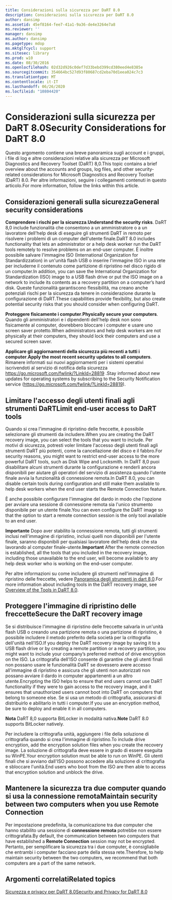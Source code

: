 ```yaml
---
title: Considerazioni sulla sicurezza per DaRT 8.0
description: Considerazioni sulla sicurezza per DaRT 8.0
author: dansimp
ms.assetid: 45ef8164-fee7-41a1-9a36-de4e3264e7a8
ms.reviewer: ''
manager: dansimp
ms.author: dansimp
ms.pagetype: mdop
ms.mktglfcycl: support
ms.sitesec: library
ms.prod: w10
ms.date: 08/30/2016
ms.openlocfilehash: 02d32d926c0def7d33bebd399cd380eed4e8385e
ms.sourcegitcommit: 354664bc527d93f80687cd2eba70d1eea024c7c3
ms.translationtype: MT
ms.contentlocale: it-IT
ms.lasthandoff: 06/26/2020
ms.locfileid: "10804420"
---
```

# <span data-ttu-id="a92de-103">Considerazioni sulla sicurezza per DaRT 8.0</span><span class="sxs-lookup"><span data-stu-id="a92de-103">Security Considerations for DaRT 8.0</span></span>


<span data-ttu-id="a92de-104">Questo argomento contiene una breve panoramica sugli account e i gruppi, i file di log e altre considerazioni relative alla sicurezza per Microsoft Diagnostics and Recovery Toolset (DaRT) 8,0.</span><span class="sxs-lookup"><span data-stu-id="a92de-104">This topic contains a brief overview about the accounts and groups, log files, and other security-related considerations for Microsoft Diagnostics and Recovery Toolset (DaRT) 8.0.</span></span> <span data-ttu-id="a92de-105">Per altre informazioni, seguire i collegamenti contenuti in questo articolo.</span><span class="sxs-lookup"><span data-stu-id="a92de-105">For more information, follow the links within this article.</span></span>

## <span data-ttu-id="a92de-106">Considerazioni generali sulla sicurezza</span><span class="sxs-lookup"><span data-stu-id="a92de-106">General security considerations</span></span>


<span data-ttu-id="a92de-107">**Comprendere i rischi per la sicurezza**.</span><span class="sxs-lookup"><span data-stu-id="a92de-107">**Understand the security risks**.</span></span> <span data-ttu-id="a92de-108">DaRT 8,0 include funzionalità che consentono a un amministratore o a un lavoratore dell'help desk di eseguire gli strumenti DaRT in remoto per risolvere i problemi di un computer dell'utente finale.</span><span class="sxs-lookup"><span data-stu-id="a92de-108">DaRT 8.0 includes functionality that lets an administrator or a help desk worker run the DaRT tools remotely to resolve problems on an end-user computer.</span></span> <span data-ttu-id="a92de-109">È inoltre possibile salvare l'immagine ISO (International Organization for Standardizzation) in un'unità flash USB o inserire l'immagine ISO in una rete per includerne il contenuto come partizione di ripristino nel disco rigido di un computer.</span><span class="sxs-lookup"><span data-stu-id="a92de-109">In addition, you can save the International Organization for Standardization (ISO) image to a USB flash drive or put the ISO image on a network to include its contents as a recovery partition on a computer’s hard disk.</span></span> <span data-ttu-id="a92de-110">Queste funzionalità garantiscono flessibilità, ma creano anche potenziali rischi per la sicurezza da tenere in considerazione durante la configurazione di DaRT.</span><span class="sxs-lookup"><span data-stu-id="a92de-110">These capabilities provide flexibility, but also create potential security risks that you should consider when configuring DaRT.</span></span>

<span data-ttu-id="a92de-111">**Proteggere fisicamente i computer**.</span><span class="sxs-lookup"><span data-stu-id="a92de-111">**Physically secure your computers**.</span></span> <span data-ttu-id="a92de-112">Quando gli amministratori e i dipendenti dell'help desk non sono fisicamente al computer, dovrebbero bloccare i computer e usare uno screen saver protetto.</span><span class="sxs-lookup"><span data-stu-id="a92de-112">When administrators and help desk workers are not physically at their computers, they should lock their computers and use a secured screen saver.</span></span>

<span data-ttu-id="a92de-113">**Applicare gli aggiornamenti della sicurezza più recenti a tutti i computer**.</span><span class="sxs-lookup"><span data-stu-id="a92de-113">**Apply the most recent security updates to all computers**.</span></span> <span data-ttu-id="a92de-114">Rimanere informati sui nuovi aggiornamenti per i sistemi operativi iscrivendoti al servizio di notifica della sicurezza <https://go.microsoft.com/fwlink/?LinkId=28819> .</span><span class="sxs-lookup"><span data-stu-id="a92de-114">Stay informed about new updates for operating systems by subscribing to the Security Notification service (<https://go.microsoft.com/fwlink/?LinkId=28819>).</span></span>

## <span data-ttu-id="a92de-115">Limitare l'accesso degli utenti finali agli strumenti DaRT</span><span class="sxs-lookup"><span data-stu-id="a92de-115">Limit end-user access to DaRT tools</span></span>


<span data-ttu-id="a92de-116">Quando si crea l'immagine di ripristino delle freccette, è possibile selezionare gli strumenti da includere.</span><span class="sxs-lookup"><span data-stu-id="a92de-116">When you are creating the DaRT recovery image, you can select the tools that you want to include.</span></span> <span data-ttu-id="a92de-117">Per motivi di sicurezza, potresti voler limitare l'accesso degli utenti finali agli strumenti DaRT più potenti, come la cancellazione del disco e il fabbro.</span><span class="sxs-lookup"><span data-stu-id="a92de-117">For security reasons, you might want to restrict end-user access to the more powerful DaRT tools, such as Disk Wipe and Locksmith.</span></span> <span data-ttu-id="a92de-118">In DaRT 8,0 puoi disabilitare alcuni strumenti durante la configurazione e renderli ancora disponibili per aiutare gli operatori del servizio di assistenza quando l'utente finale avvia la funzionalità di connessione remota.</span><span class="sxs-lookup"><span data-stu-id="a92de-118">In DaRT 8.0, you can disable certain tools during configuration and still make them available to help desk workers when the end user starts the Remote Connection feature.</span></span>

<span data-ttu-id="a92de-119">È anche possibile configurare l'immagine del dardo in modo che l'opzione per avviare una sessione di connessione remota sia l'unico strumento disponibile per un utente finale.</span><span class="sxs-lookup"><span data-stu-id="a92de-119">You can even configure the DaRT image so that the option to start a remote connection session is the only tool available to an end user.</span></span>

<span data-ttu-id="a92de-120">**Importante**  Dopo aver stabilito la connessione remota, tutti gli strumenti inclusi nell'immagine di ripristino, inclusi quelli non disponibili per l'utente finale, saranno disponibili per qualsiasi lavoratore dell'help desk che sta lavorando al computer finale-utente.</span><span class="sxs-lookup"><span data-stu-id="a92de-120">**Important** After the remote connection is established, all the tools that you included in the recovery image, including those unavailable to the end user, will become available to any help desk worker who is working on the end–user computer.</span></span>

 

<span data-ttu-id="a92de-121">Per altre informazioni su come includere gli strumenti nell'immagine di ripristino delle freccette, vedere [Panoramica degli strumenti in dart 8,0](overview-of-the-tools-in-dart-80-dart-8.md).</span><span class="sxs-lookup"><span data-stu-id="a92de-121">For more information about including tools in the DaRT recovery image, see [Overview of the Tools in DaRT 8.0](overview-of-the-tools-in-dart-80-dart-8.md).</span></span>

## <span data-ttu-id="a92de-122">Proteggere l'immagine di ripristino delle freccette</span><span class="sxs-lookup"><span data-stu-id="a92de-122">Secure the DaRT recovery image</span></span>


<span data-ttu-id="a92de-123">Se si distribuisce l'immagine di ripristino delle freccette salvarla in un'unità flash USB o creando una partizione remota o una partizione di ripristino, è possibile includere il metodo preferito della società per la crittografia dell'unità nell'ISO.</span><span class="sxs-lookup"><span data-stu-id="a92de-123">If you deploy the DaRT recovery image by saving it to a USB flash drive or by creating a remote partition or a recovery partition, you might want to include your company’s preferred method of drive encryption on the ISO.</span></span> <span data-ttu-id="a92de-124">La crittografia dell'ISO consente di garantire che gli utenti finali non possano usare le funzionalità DaRT se dovessero avere accesso all'immagine di ripristino e assicura che gli utenti non autorizzati non possano avviare il dardo in computer appartenenti a un altro utente.</span><span class="sxs-lookup"><span data-stu-id="a92de-124">Encrypting the ISO helps to ensure that end users cannot use DaRT functionality if they were to gain access to the recovery image, and it ensures that unauthorized users cannot boot into DaRT on computers that belong to someone else.</span></span> <span data-ttu-id="a92de-125">Se si usa un metodo di crittografia, assicurarsi di distribuirlo e abilitarlo in tutti i computer.</span><span class="sxs-lookup"><span data-stu-id="a92de-125">If you use an encryption method, be sure to deploy and enable it in all computers.</span></span>

<span data-ttu-id="a92de-126">**Nota**  DaRT 8,0 supporta BitLocker in modalità nativa.</span><span class="sxs-lookup"><span data-stu-id="a92de-126">**Note** DaRT 8.0 supports BitLocker natively.</span></span>

 

<span data-ttu-id="a92de-127">Per includere la crittografia unità, aggiungere i file della soluzione di crittografia quando si crea l'immagine di ripristino.</span><span class="sxs-lookup"><span data-stu-id="a92de-127">To include drive encryption, add the encryption solution files when you create the recovery image.</span></span> <span data-ttu-id="a92de-128">La soluzione di crittografia deve essere in grado di essere eseguita su WinPE.</span><span class="sxs-lookup"><span data-stu-id="a92de-128">Your encryption solution must be able to run on WinPE.</span></span> <span data-ttu-id="a92de-129">Gli utenti finali che si avviano dall'ISO possono accedere alla soluzione di crittografia e sbloccare l'unità.</span><span class="sxs-lookup"><span data-stu-id="a92de-129">End users who boot from the ISO are then able to access that encryption solution and unblock the drive.</span></span>

## <span data-ttu-id="a92de-130">Mantenere la sicurezza tra due computer quando si usa la connessione remota</span><span class="sxs-lookup"><span data-stu-id="a92de-130">Maintain security between two computers when you use Remote Connection</span></span>


<span data-ttu-id="a92de-131">Per impostazione predefinita, la comunicazione tra due computer che hanno stabilito una sessione di **connessione remota** potrebbe non essere crittografata.</span><span class="sxs-lookup"><span data-stu-id="a92de-131">By default, the communication between two computers that have established a **Remote Connection** session may not be encrypted.</span></span> <span data-ttu-id="a92de-132">Pertanto, per semplificare la sicurezza tra i due computer, è consigliabile che entrambi i computer facciano parte della stessa rete.</span><span class="sxs-lookup"><span data-stu-id="a92de-132">Therefore, to help maintain security between the two computers, we recommend that both computers are a part of the same network.</span></span>

## <span data-ttu-id="a92de-133">Argomenti correlati</span><span class="sxs-lookup"><span data-stu-id="a92de-133">Related topics</span></span>


[<span data-ttu-id="a92de-134">Sicurezza e privacy per DaRT 8.0</span><span class="sxs-lookup"><span data-stu-id="a92de-134">Security and Privacy for DaRT 8.0</span></span>](security-and-privacy-for-dart-80-dart-8.md)

 

 





